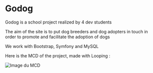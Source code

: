 # Godog

Godog is a school project realized by 4 dev students

The aim of the site is to put dog breeders and dog adopters in touch in order to promote and facilitate the adoption of dogs

We work with Bootstrap, Symfony and MySQL

Here is the MCD of the project, made with Looping :

![Image du MCD](/public/images/MCD.jpg)